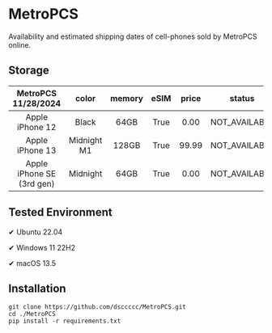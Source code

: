 # MetroPCS
Availability and estimated shipping dates of cell-phones sold by MetroPCS online.
## Storage
|MetroPCS 11/28/2024|color|memory|eSIM|price|status|shipping from|shipping to|
|:--:|:--:|:--:|:--:|:--:|:--:|:--:|:--:|
|Apple iPhone 12|Black|64GB|True|0.00|NOT_AVAILABLE|12/05/2024|12/11/2024|
|Apple iPhone 13|Midnight M1|128GB|True|99.99|NOT_AVAILABLE|12/05/2024|12/11/2024|
|Apple iPhone SE (3rd gen)|Midnight|64GB|True|0.00|NOT_AVAILABLE|12/05/2024|12/11/2024|

## Tested Environment
✔ Ubuntu 22.04

✔ Windows 11 22H2

✔ macOS 13.5
## Installation
```
git clone https://github.com/dsccccc/MetroPCS.git
cd ./MetroPCS
pip install -r requirements.txt
```

